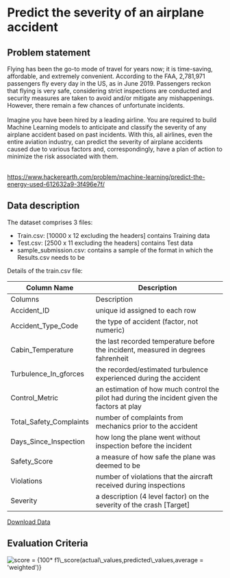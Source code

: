 <p>	
 <h1>Predict the severity of an airplane accident</h1>	
</p>	

<h2>Problem statement</h2>	
Flying has been the go-to mode of travel for years now; it is time-saving, affordable, and extremely convenient. According to the FAA, 2,781,971 passengers fly every day in the US, as in June 2019. Passengers reckon that flying is very safe, considering strict inspections are conducted and security measures are taken to avoid and/or mitigate any mishappenings. However, there remain a few chances of unfortunate incidents.
<br></br>
Imagine you have been hired by a leading airline. You are required to build Machine Learning models to anticipate and classify the severity of any airplane accident based on past incidents. With this, all airlines, even the entire aviation industry, can predict the severity of airplane accidents caused due to various factors and, correspondingly, have a plan of action to minimize the risk associated with them.
<br></br>


https://www.hackerearth.com/problem/machine-learning/predict-the-energy-used-612632a9-3f496e7f/

<h2>Data description</h2>	

The dataset comprises 3 files: 

* Train.csv: [10000 x 12 excluding the headers] contains Training data
* Test.csv: [2500 x 11 excluding the headers] contains Test data
* sample_submission.csv: contains a sample of the format in which the Results.csv needs to be

Details of the train.csv file:

| Column Name  | Description |	
|------------|------------|
|Columns|	Description|
|Accident_ID|	unique id assigned to each row|
|Accident_Type_Code|	the type of accident (factor, not numeric)|
|Cabin_Temperature|	the last recorded temperature before the incident, measured in degrees fahrenheit|
|Turbulence_In_gforces|	the recorded/estimated turbulence experienced during the accident|
|Control_Metric|	an estimation of how much control the pilot had during the incident given the factors at play|
|Total_Safety_Complaints|	number of complaints from mechanics prior to the accident|
|Days_Since_Inspection|	how long the plane went without inspection before the incident|
|Safety_Score|	a measure of how safe the plane was deemed to be|
|Violations|	number of violations that the aircraft received during inspections|
|Severity	|a description (4 level factor) on the severity of the crash [Target]|


[Download Data](https://he-s3.s3.amazonaws.com/media/hackathon/airplane-accident-severity-hackerearth-machine-learning-challenge/how-severe-can-an-airplane-accident-be-03e7a3f1/3c055e822d5b11ea.zip?Signature=nMB6AzsKim2pYmwmVnroez2j2zs%3D&Expires=1613712171&AWSAccessKeyId=AKIA6I2ISGOYH7WWS3G5)

<h2>Evaluation Criteria</h2>

<img src="https://latex.codecogs.com/gif.latex?score&space;=&space;{100*&space;f1\_score(actual\_values,predicted\_values,average&space;=&space;'weighted')}" title="score = {100* f1\_score(actual\_values,predicted\_values,average = 'weighted')}" />

